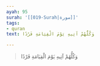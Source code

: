 ```yaml
---
ayah: 95
surah: '[[019-Surah|سورة]]'
tags:
- quran
text: وَكُلُّهُمْ آتِيهِ يَوْمَ الْقِيَامَةِ فَرْدًا

---
```

> وَكُلُّهُمْ آتِيهِ يَوْمَ الْقِيَامَةِ فَرْدًا
